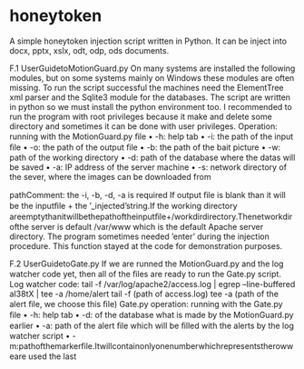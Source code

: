 honeytoken
==========

A simple honeytoken injection script written in Python. It can be inject into docx, pptx, xslx, odt, odp, ods documents.


F.1 UserGuidetoMotionGuard.py
On many systems are installed the following modules, but on some systems mainly on Windows these modules are often missing.
To run the script successful the machines need the ElementTree xml parser and the Sqlite3 module for the databases. 
The script are written in python so we must install the python environment too.
I recommended to run the program with root privileges because it make and delete some directory and sometimes it can be done with user privileges.
Operation: running with the MotionGuard.py ﬁle 
• -h: help tab 
• -i: the path of the input ﬁle 
• -o: the path of the output ﬁle 
• -b: the path of the bait picture 
• -w: path of the working directory 
• -d: path of the database where the datas will be saved 
• -a: IP address of the server machine 
• -s: network directory of the sever, where the images can be downloaded from 

pathComment: the -i, -b, -d, -a is required 
If output ﬁle is blank than it will be the inputﬁle + the ’_injected’string.If the working directory areemptythanitwillbethepathoftheinputﬁle+/workdirdirectory.Thenetworkdirofthe server is default /var/www which is the default Apache server directory.
The program sometimes needed ’enter’ during the injection procedure. 
This function stayed at the code for demonstration purposes.

F.2 UserGuidetoGate.py
If we are runned the MotionGuard.py and the log watcher code yet, then all of the ﬁles are ready to run the Gate.py script.
Log watcher code: 
tail -f /var/log/apache2/access.log | egrep –line-buffered aI38tX | tee -a /home/alert tail -f (path of access.log) tee -a (path of the alert ﬁle, we choose this ﬁle) Gate.py operation: running with the Gate.py ﬁle
• -h: help tab • -d:  of the database what is made by the MotionGuard.py earlier • -a: path of the alert ﬁle which will be ﬁlled with the alerts by the log watcher script • -m:pathofthemarkerﬁle.Itwillcontainonlyonenumberwhichrepresentstherowweare used the last
